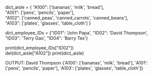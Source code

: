 dict_aisle = { "A100": ['bananas', 'milk', 'bread'],                     
              "A101": ['pens', 'pencils', 'paper'],                       
              "A102": ['canned_peas', 'canned_carrots', 'canned_beans'],                       
              "A103": ['plates', 'glasses', 'table_cloth'] } 
 
dict_employee_IDs = {"ID01": 'John Papa',
 "ID02": 'David Thompson',
 "ID03": 'Terry Gao',
 "ID04": 'Barry Tex'}

print(dict_employee_IDs["ID02"])  
del(dict_aisle["A102"])
print(dict_aisle)

OUTPUT:
David Thompson
{'A100': ['bananas', 'milk', 'bread'], 'A101': ['pens', 'pencils', 'paper'], 'A103': ['plates', 'glasses', 'table_cloth']}

